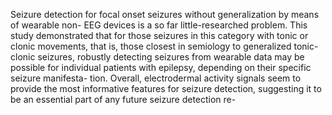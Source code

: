 Seizure detection for focal onset seizures without generalization by means of wearable non-
EEG devices is a so far little-researched problem. This study demonstrated that for those
seizures in this category with tonic or clonic movements, that is, those closest in semiology
to generalized tonic-clonic seizures, robustly detecting seizures from wearable data may be
possible for individual patients with epilepsy, depending on their specific seizure manifesta-
tion. Overall, electrodermal activity signals seem to provide the most informative features
for seizure detection, suggesting it to be an essential part of any future seizure detection re-